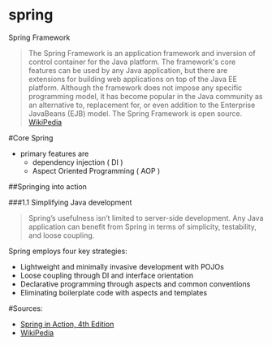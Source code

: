 # spring
Spring Framework

> The Spring Framework is an application framework and inversion of control container for the Java platform. The framework's core features can be used by any Java application, but there are extensions for building web applications on top of the Java EE platform. Although the framework does not impose any specific programming model, it has become popular in the Java community as an alternative to, replacement for, or even addition to the Enterprise JavaBeans (EJB) model. The Spring Framework is open source. [WikiPedia](https://en.wikipedia.org/wiki/Spring_Framework)

#Core Spring

- primary features are 
	- dependency injection ( DI )
	- Aspect Oriented Programming ( AOP )

##Springing into action

###1.1 Simplifying Java development

> Spring’s usefulness isn’t limited to server-side development. Any Java application can benefit from Spring in terms of simplicity, testability, and loose coupling.

Spring employs four key strategies:

- Lightweight and minimally invasive development with POJOs
- Loose coupling through DI and interface orientation
- Declarative programming through aspects and common conventions
- Eliminating boilerplate code with aspects and templates










#Sources: 

- [Spring in Action, 4th Edition](https://www.manning.com/books/spring-in-action-fourth-edition)
- [WikiPedia](https://en.wikipedia.org/wiki/Spring_Framework)
